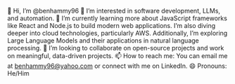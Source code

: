 👋 Hi, I’m @benhammy96
👀 I’m interested in software development, LLMs, and automation.
🌱 I’m currently learning more about JavaScript frameworks like React and Node.js to build modern web applications. 
I’m also diving deeper into cloud technologies, particularly AWS. Additionally, I’m exploring Large Language Models and their applications in natural language processing.
💬 I’m looking to collaborate on open-source projects and work on meaningful, data-driven projects.
📫 How to reach me: You can email me at benhammy96@yahoo.com or connect with me on LinkedIn.
😄 Pronouns: He/Him

<!---
benhammy96/benhammy96 is a ✨ special ✨ repository because its `README.md` (this file) appears on your GitHub profile.
You can click the Preview link to take a look at your changes.
--->
